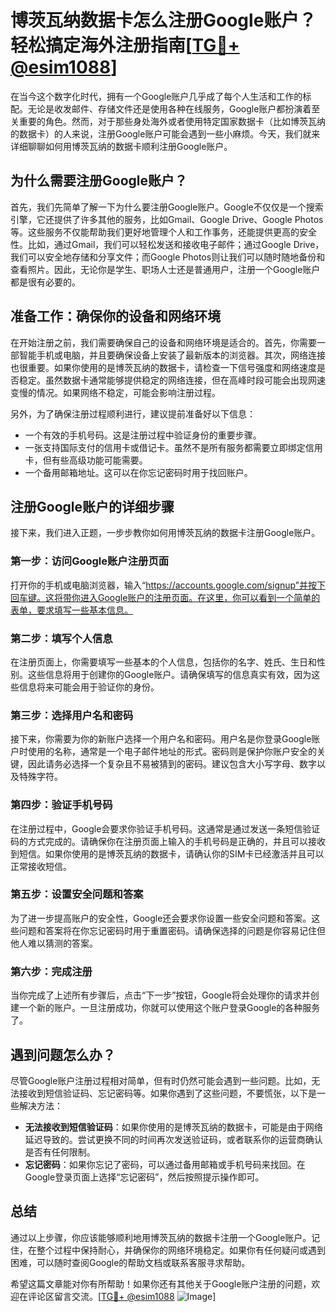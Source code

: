 # 博茨瓦纳数据卡怎么注册Google账户？轻松搞定海外注册指南[[TG💪+ @esim1088](https://t.me/s/esim1088)]

在当今这个数字化时代，拥有一个Google账户几乎成了每个人生活和工作的标配。无论是收发邮件、存储文件还是使用各种在线服务，Google账户都扮演着至关重要的角色。然而，对于那些身处海外或者使用特定国家数据卡（比如博茨瓦纳的数据卡）的人来说，注册Google账户可能会遇到一些小麻烦。今天，我们就来详细聊聊如何用博茨瓦纳的数据卡顺利注册Google账户。

## 为什么需要注册Google账户？

首先，我们先简单了解一下为什么要注册Google账户。Google不仅仅是一个搜索引擎，它还提供了许多其他的服务，比如Gmail、Google Drive、Google Photos等。这些服务不仅能帮助我们更好地管理个人和工作事务，还能提供更高的安全性。比如，通过Gmail，我们可以轻松发送和接收电子邮件；通过Google Drive，我们可以安全地存储和分享文件；而Google Photos则让我们可以随时随地备份和查看照片。因此，无论你是学生、职场人士还是普通用户，注册一个Google账户都是很有必要的。

## 准备工作：确保你的设备和网络环境

在开始注册之前，我们需要确保自己的设备和网络环境是适合的。首先，你需要一部智能手机或电脑，并且要确保设备上安装了最新版本的浏览器。其次，网络连接也很重要。如果你使用的是博茨瓦纳的数据卡，请检查一下信号强度和网络速度是否稳定。虽然数据卡通常能够提供稳定的网络连接，但在高峰时段可能会出现网速变慢的情况。如果网络不稳定，可能会影响注册过程。

另外，为了确保注册过程顺利进行，建议提前准备好以下信息：
- 一个有效的手机号码。这是注册过程中验证身份的重要步骤。
- 一张支持国际支付的信用卡或借记卡。虽然不是所有服务都需要立即绑定信用卡，但有些高级功能可能需要。
- 一个备用邮箱地址。这可以在你忘记密码时用于找回账户。

## 注册Google账户的详细步骤

接下来，我们进入正题，一步步教你如何用博茨瓦纳的数据卡注册Google账户。

### 第一步：访问Google账户注册页面

打开你的手机或电脑浏览器，输入“https://accounts.google.com/signup”并按下回车键。这将带你进入Google账户的注册页面。在这里，你可以看到一个简单的表单，要求填写一些基本信息。

### 第二步：填写个人信息

在注册页面上，你需要填写一些基本的个人信息，包括你的名字、姓氏、生日和性别。这些信息将用于创建你的Google账户。请确保填写的信息真实有效，因为这些信息将来可能会用于验证你的身份。

### 第三步：选择用户名和密码

接下来，你需要为你的新账户选择一个用户名和密码。用户名是你登录Google账户时使用的名称，通常是一个电子邮件地址的形式。密码则是保护你账户安全的关键，因此请务必选择一个复杂且不易被猜到的密码。建议包含大小写字母、数字以及特殊字符。

### 第四步：验证手机号码

在注册过程中，Google会要求你验证手机号码。这通常是通过发送一条短信验证码的方式完成的。请确保你在注册页面上输入的手机号码是正确的，并且可以接收到短信。如果你使用的是博茨瓦纳的数据卡，请确认你的SIM卡已经激活并且可以正常接收短信。

### 第五步：设置安全问题和答案

为了进一步提高账户的安全性，Google还会要求你设置一些安全问题和答案。这些问题和答案将在你忘记密码时用于重置密码。请确保选择的问题是你容易记住但他人难以猜测的答案。

### 第六步：完成注册

当你完成了上述所有步骤后，点击“下一步”按钮，Google将会处理你的请求并创建一个新的账户。一旦注册成功，你就可以使用这个账户登录Google的各种服务了。

## 遇到问题怎么办？

尽管Google账户注册过程相对简单，但有时仍然可能会遇到一些问题。比如，无法接收到短信验证码、忘记密码等。如果你遇到了这些问题，不要慌张，以下是一些解决方法：

- **无法接收到短信验证码**：如果你使用的是博茨瓦纳的数据卡，可能是由于网络延迟导致的。尝试更换不同的时间再次发送验证码，或者联系你的运营商确认是否有任何限制。
- **忘记密码**：如果你忘记了密码，可以通过备用邮箱或手机号码来找回。在Google登录页面上选择“忘记密码”，然后按照提示操作即可。

## 总结

通过以上步骤，你应该能够顺利地用博茨瓦纳的数据卡注册一个Google账户。记住，在整个过程中保持耐心，并确保你的网络环境稳定。如果你有任何疑问或遇到困难，可以随时查阅Google的帮助文档或联系客服寻求帮助。

希望这篇文章能对你有所帮助！如果你还有其他关于Google账户注册的问题，欢迎在评论区留言交流。[[TG💪+ @esim1088](https://t.me/s/esim1088) ![Image](https://i.postimg.cc/4NQfJmqS/Snipaste-2025-05-13-00-14-12.png)]